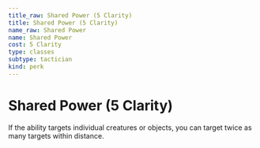 ```yaml
---
title_raw: Shared Power (5 Clarity)
title: Shared Power (5 Clarity)
name_raw: Shared Power
name: Shared Power
cost: 5 Clarity
type: classes
subtype: tactician
kind: perk
---
```


# Shared Power (5 Clarity)

If the ability targets individual creatures or objects, you can target twice as many targets within distance.
